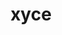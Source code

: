 ---
title: "xyce"
layout: cache
categories: [package, develop]
meta: {"compilers": ["gcc@11.4.0", "intel-oneapi-compilers@2025.1.0"], "num_specs": 65, "num_specs_by_stack": {"e4s": 21, "e4s-neoverse-v2": 21, "e4s-oneapi": 23, "root": 65}, "oss": ["ubuntu22.04"], "platforms": ["linux"], "stacks": ["e4s", "e4s-neoverse-v2", "e4s-oneapi", "root"], "targets": ["neoverse_v2", "x86_64_v3"], "versions": ["7.8.0"]}
spec_details: [{"compiler": "intel-oneapi-compilers@2025.1.0", "hash": "2teh5rutfagqg2scbvutdsikgukl2l7q", "os": "ubuntu22.04", "platform": "linux", "size": "-", "stacks": ["e4s-oneapi", "root"], "target": "x86_64_v3", "variants": ["build_system=cmake", "build_type=Release", "cxxstd=11", "generator=make", "~ipo", "+mpi", "patches:=4d47cd1", "~plugin", "+pymi", "+pymi_static_tpls", "+shared"], "versions": ["7.8.0"]}, {"compiler": "intel-oneapi-compilers@2025.1.0", "hash": "2wwg4dl74z4r6dwlz6rm2tgzfz3wjnmh", "os": "ubuntu22.04", "platform": "linux", "size": "-", "stacks": ["e4s-oneapi", "root"], "target": "x86_64_v3", "variants": ["build_system=cmake", "build_type=Release", "cxxstd=11", "generator=make", "~ipo", "+mpi", "patches:=4d47cd1", "~plugin", "+pymi", "+pymi_static_tpls", "+shared"], "versions": ["7.8.0"]}, {"compiler": "intel-oneapi-compilers@2025.1.0", "hash": "2xxbdyyr6fn2pxsc5z3jo655jdbinmdc", "os": "ubuntu22.04", "platform": "linux", "size": "-", "stacks": ["e4s-oneapi", "root"], "target": "x86_64_v3", "variants": ["build_system=cmake", "build_type=Release", "cxxstd=11", "generator=make", "~ipo", "+mpi", "patches:=4d47cd1", "~plugin", "+pymi", "+pymi_static_tpls", "+shared"], "versions": ["7.8.0"]}, {"compiler": "intel-oneapi-compilers@2025.1.0", "hash": "3juxtfdbsxyecsrrqpn4fk2bi6adoakv", "os": "ubuntu22.04", "platform": "linux", "size": "-", "stacks": ["e4s-oneapi", "root"], "target": "x86_64_v3", "variants": ["build_system=cmake", "build_type=Release", "cxxstd=11", "generator=make", "~ipo", "+mpi", "patches:=4d47cd1", "~plugin", "+pymi", "+pymi_static_tpls", "+shared"], "versions": ["7.8.0"]}, {"compiler": "intel-oneapi-compilers@2025.1.0", "hash": "3o2geezrjlr7dhhsw22orqfa2o7ocjkn", "os": "ubuntu22.04", "platform": "linux", "size": "-", "stacks": ["e4s-oneapi", "root"], "target": "x86_64_v3", "variants": ["build_system=cmake", "build_type=Release", "cxxstd=11", "generator=make", "~ipo", "+mpi", "patches:=4d47cd1", "~plugin", "+pymi", "+pymi_static_tpls", "+shared"], "versions": ["7.8.0"]}, {"compiler": "gcc@11.4.0", "hash": "42r4liil2d57xh6pwjsgwj7uifphfrbc", "os": "ubuntu22.04", "platform": "linux", "size": "-", "stacks": ["e4s-neoverse-v2", "root"], "target": "neoverse_v2", "variants": ["build_system=cmake", "build_type=Release", "cxxstd=11", "generator=make", "~ipo", "+mpi", "patches:=4d47cd1", "~plugin", "+pymi", "+pymi_static_tpls", "+shared"], "versions": ["7.8.0"]}, {"compiler": "intel-oneapi-compilers@2025.1.0", "hash": "4hsefmvj2hlea7nxyqfhe4ns3pgb75wy", "os": "ubuntu22.04", "platform": "linux", "size": "-", "stacks": ["e4s-oneapi", "root"], "target": "x86_64_v3", "variants": ["build_system=cmake", "build_type=Release", "cxxstd=11", "generator=make", "~ipo", "+mpi", "patches:=4d47cd1", "~plugin", "+pymi", "+pymi_static_tpls", "+shared"], "versions": ["7.8.0"]}, {"compiler": "gcc@11.4.0", "hash": "62ylbd3ottwycxifyphwiej6iuyzxkzw", "os": "ubuntu22.04", "platform": "linux", "size": "-", "stacks": ["e4s", "root"], "target": "x86_64_v3", "variants": ["build_system=cmake", "build_type=Release", "cxxstd=11", "generator=make", "~ipo", "+mpi", "patches:=4d47cd1", "~plugin", "+pymi", "+pymi_static_tpls", "+shared"], "versions": ["7.8.0"]}, {"compiler": "gcc@11.4.0", "hash": "6adgljw7cxmiiq2cd3oiuopdphbg5toa", "os": "ubuntu22.04", "platform": "linux", "size": "-", "stacks": ["e4s-neoverse-v2", "root"], "target": "neoverse_v2", "variants": ["build_system=cmake", "build_type=Release", "cxxstd=11", "generator=make", "~ipo", "+mpi", "patches:=4d47cd1", "~plugin", "+pymi", "+pymi_static_tpls", "+shared"], "versions": ["7.8.0"]}, {"compiler": "intel-oneapi-compilers@2025.1.0", "hash": "76pogobksrw6ca7j2yipijt2yb3yh4c6", "os": "ubuntu22.04", "platform": "linux", "size": "-", "stacks": ["e4s-oneapi", "root"], "target": "x86_64_v3", "variants": ["build_system=cmake", "build_type=Release", "cxxstd=11", "generator=make", "~ipo", "+mpi", "patches:=4d47cd1", "~plugin", "+pymi", "+pymi_static_tpls", "+shared"], "versions": ["7.8.0"]}, {"compiler": "gcc@11.4.0", "hash": "7bbwfo6pnhlgdwpbj3ek545fkextxi2i", "os": "ubuntu22.04", "platform": "linux", "size": "-", "stacks": ["e4s-neoverse-v2", "root"], "target": "neoverse_v2", "variants": ["build_system=cmake", "build_type=Release", "cxxstd=11", "generator=make", "~ipo", "+mpi", "patches:=4d47cd1", "~plugin", "+pymi", "+pymi_static_tpls", "+shared"], "versions": ["7.8.0"]}, {"compiler": "gcc@11.4.0", "hash": "7xc64wix2egb6kzo5t252xu7euqd2eeg", "os": "ubuntu22.04", "platform": "linux", "size": "-", "stacks": ["e4s", "root"], "target": "x86_64_v3", "variants": ["build_system=cmake", "build_type=Release", "cxxstd=11", "generator=make", "~ipo", "+mpi", "patches:=4d47cd1", "~plugin", "+pymi", "+pymi_static_tpls", "+shared"], "versions": ["7.8.0"]}, {"compiler": "intel-oneapi-compilers@2025.1.0", "hash": "afe3i7n7vzcxco2rwbq7ada7iqqqz6cl", "os": "ubuntu22.04", "platform": "linux", "size": "-", "stacks": ["e4s-oneapi", "root"], "target": "x86_64_v3", "variants": ["build_system=cmake", "build_type=Release", "cxxstd=11", "generator=make", "~ipo", "+mpi", "patches:=4d47cd1", "~plugin", "+pymi", "+pymi_static_tpls", "+shared"], "versions": ["7.8.0"]}, {"compiler": "gcc@11.4.0", "hash": "ay5pmmwlrhcquabdxuzd2mr7wzi2jbfy", "os": "ubuntu22.04", "platform": "linux", "size": "-", "stacks": ["e4s", "root"], "target": "x86_64_v3", "variants": ["build_system=cmake", "build_type=Release", "cxxstd=11", "generator=make", "~ipo", "+mpi", "patches:=4d47cd1", "~plugin", "+pymi", "+pymi_static_tpls", "+shared"], "versions": ["7.8.0"]}, {"compiler": "intel-oneapi-compilers@2025.1.0", "hash": "b7cmo7tzx4qpht3tlak4moulpgu2oirq", "os": "ubuntu22.04", "platform": "linux", "size": "-", "stacks": ["e4s-oneapi", "root"], "target": "x86_64_v3", "variants": ["build_system=cmake", "build_type=Release", "cxxstd=11", "generator=make", "~ipo", "+mpi", "patches:=4d47cd1", "~plugin", "+pymi", "+pymi_static_tpls", "+shared"], "versions": ["7.8.0"]}, {"compiler": "intel-oneapi-compilers@2025.1.0", "hash": "bdo53fqfse6pb63oh7a7mlasra6ny6fb", "os": "ubuntu22.04", "platform": "linux", "size": "-", "stacks": ["e4s-oneapi", "root"], "target": "x86_64_v3", "variants": ["build_system=cmake", "build_type=Release", "cxxstd=11", "generator=make", "~ipo", "+mpi", "patches:=4d47cd1", "~plugin", "+pymi", "+pymi_static_tpls", "+shared"], "versions": ["7.8.0"]}, {"compiler": "gcc@11.4.0", "hash": "bv2umlnvcs7auca455msaf4lj2wlsmdv", "os": "ubuntu22.04", "platform": "linux", "size": "-", "stacks": ["e4s-neoverse-v2", "root"], "target": "neoverse_v2", "variants": ["build_system=cmake", "build_type=Release", "cxxstd=11", "generator=make", "~ipo", "+mpi", "patches:=4d47cd1", "~plugin", "+pymi", "+pymi_static_tpls", "+shared"], "versions": ["7.8.0"]}, {"compiler": "gcc@11.4.0", "hash": "dm5lcwxkeqw6ejcxewnsrlrp246byh3r", "os": "ubuntu22.04", "platform": "linux", "size": "-", "stacks": ["e4s", "root"], "target": "x86_64_v3", "variants": ["build_system=cmake", "build_type=Release", "cxxstd=11", "generator=make", "~ipo", "+mpi", "patches:=4d47cd1", "~plugin", "+pymi", "+pymi_static_tpls", "+shared"], "versions": ["7.8.0"]}, {"compiler": "gcc@11.4.0", "hash": "dqlu36d7sjd4ssljrtog4vr3kvkqhfy2", "os": "ubuntu22.04", "platform": "linux", "size": "-", "stacks": ["e4s", "root"], "target": "x86_64_v3", "variants": ["build_system=cmake", "build_type=Release", "cxxstd=11", "generator=make", "~ipo", "+mpi", "patches:=4d47cd1", "~plugin", "+pymi", "+pymi_static_tpls", "+shared"], "versions": ["7.8.0"]}, {"compiler": "gcc@11.4.0", "hash": "e6imkdhxbqouh7z5iztkcnx4h55j527h", "os": "ubuntu22.04", "platform": "linux", "size": "-", "stacks": ["e4s-neoverse-v2", "root"], "target": "neoverse_v2", "variants": ["build_system=cmake", "build_type=Release", "cxxstd=11", "generator=make", "~ipo", "+mpi", "patches:=4d47cd1", "~plugin", "+pymi", "+pymi_static_tpls", "+shared"], "versions": ["7.8.0"]}, {"compiler": "gcc@11.4.0", "hash": "fvwm32uu4iunhvolksd4ewmiwc2o4hfk", "os": "ubuntu22.04", "platform": "linux", "size": "-", "stacks": ["e4s-neoverse-v2", "root"], "target": "neoverse_v2", "variants": ["build_system=cmake", "build_type=Release", "cxxstd=11", "generator=make", "~ipo", "+mpi", "patches:=4d47cd1", "~plugin", "+pymi", "+pymi_static_tpls", "+shared"], "versions": ["7.8.0"]}, {"compiler": "intel-oneapi-compilers@2025.1.0", "hash": "gc4frsfgtpjwxhj2awulfxuy4h3mbad6", "os": "ubuntu22.04", "platform": "linux", "size": "-", "stacks": ["e4s-oneapi", "root"], "target": "x86_64_v3", "variants": ["build_system=cmake", "build_type=Release", "cxxstd=11", "generator=make", "~ipo", "+mpi", "patches:=4d47cd1", "~plugin", "+pymi", "+pymi_static_tpls", "+shared"], "versions": ["7.8.0"]}, {"compiler": "intel-oneapi-compilers@2025.1.0", "hash": "hg6asje2bmxgk6s464px27nrdoczug4r", "os": "ubuntu22.04", "platform": "linux", "size": "-", "stacks": ["e4s-oneapi", "root"], "target": "x86_64_v3", "variants": ["build_system=cmake", "build_type=Release", "cxxstd=11", "generator=make", "~ipo", "+mpi", "patches:=4d47cd1", "~plugin", "+pymi", "+pymi_static_tpls", "+shared"], "versions": ["7.8.0"]}, {"compiler": "gcc@11.4.0", "hash": "hk7hndufd4jp2csw63n3pwv45f5hpvr6", "os": "ubuntu22.04", "platform": "linux", "size": "-", "stacks": ["e4s", "root"], "target": "x86_64_v3", "variants": ["build_system=cmake", "build_type=Release", "cxxstd=11", "generator=make", "~ipo", "+mpi", "patches:=4d47cd1", "~plugin", "+pymi", "+pymi_static_tpls", "+shared"], "versions": ["7.8.0"]}, {"compiler": "intel-oneapi-compilers@2025.1.0", "hash": "hqfrpevv6zvrboek63rtunncbzrw5wf2", "os": "ubuntu22.04", "platform": "linux", "size": "-", "stacks": ["e4s-oneapi", "root"], "target": "x86_64_v3", "variants": ["build_system=cmake", "build_type=Release", "cxxstd=11", "generator=make", "~ipo", "+mpi", "patches:=4d47cd1", "~plugin", "+pymi", "+pymi_static_tpls", "+shared"], "versions": ["7.8.0"]}, {"compiler": "gcc@11.4.0", "hash": "ibowaqmm6lh2hayj3iodeu5662frl5hx", "os": "ubuntu22.04", "platform": "linux", "size": "-", "stacks": ["e4s-neoverse-v2", "root"], "target": "neoverse_v2", "variants": ["build_system=cmake", "build_type=Release", "cxxstd=11", "generator=make", "~ipo", "+mpi", "patches:=4d47cd1", "~plugin", "+pymi", "+pymi_static_tpls", "+shared"], "versions": ["7.8.0"]}, {"compiler": "gcc@11.4.0", "hash": "iexdrg7y6lbwx5oomibzoaalfibpcndp", "os": "ubuntu22.04", "platform": "linux", "size": "-", "stacks": ["e4s-neoverse-v2", "root"], "target": "neoverse_v2", "variants": ["build_system=cmake", "build_type=Release", "cxxstd=11", "generator=make", "~ipo", "+mpi", "patches:=4d47cd1", "~plugin", "+pymi", "+pymi_static_tpls", "+shared"], "versions": ["7.8.0"]}, {"compiler": "intel-oneapi-compilers@2025.1.0", "hash": "iicplzui32feydpodctyan4mkbcb73ka", "os": "ubuntu22.04", "platform": "linux", "size": "-", "stacks": ["e4s-oneapi", "root"], "target": "x86_64_v3", "variants": ["build_system=cmake", "build_type=Release", "cxxstd=11", "generator=make", "~ipo", "+mpi", "patches:=4d47cd1", "~plugin", "+pymi", "+pymi_static_tpls", "+shared"], "versions": ["7.8.0"]}, {"compiler": "gcc@11.4.0", "hash": "iqnttcn5g6cxl6oymxzingacwaw3q2wo", "os": "ubuntu22.04", "platform": "linux", "size": "-", "stacks": ["e4s-neoverse-v2", "root"], "target": "neoverse_v2", "variants": ["build_system=cmake", "build_type=Release", "cxxstd=11", "generator=make", "~ipo", "+mpi", "patches:=4d47cd1", "~plugin", "+pymi", "+pymi_static_tpls", "+shared"], "versions": ["7.8.0"]}, {"compiler": "intel-oneapi-compilers@2025.1.0", "hash": "iurplbazwsrjfzcitzc64beurd4h4yir", "os": "ubuntu22.04", "platform": "linux", "size": "-", "stacks": ["e4s-oneapi", "root"], "target": "x86_64_v3", "variants": ["build_system=cmake", "build_type=Release", "cxxstd=11", "generator=make", "~ipo", "+mpi", "patches:=4d47cd1", "~plugin", "+pymi", "+pymi_static_tpls", "+shared"], "versions": ["7.8.0"]}, {"compiler": "gcc@11.4.0", "hash": "jgwcn7mq467656nodhdkslg3svzohvlk", "os": "ubuntu22.04", "platform": "linux", "size": "-", "stacks": ["e4s-neoverse-v2", "root"], "target": "neoverse_v2", "variants": ["build_system=cmake", "build_type=Release", "cxxstd=11", "generator=make", "~ipo", "+mpi", "patches:=4d47cd1", "~plugin", "+pymi", "+pymi_static_tpls", "+shared"], "versions": ["7.8.0"]}, {"compiler": "intel-oneapi-compilers@2025.1.0", "hash": "js76ubru2bbfixlrqgrylgpesmiocwmb", "os": "ubuntu22.04", "platform": "linux", "size": "-", "stacks": ["e4s-oneapi", "root"], "target": "x86_64_v3", "variants": ["build_system=cmake", "build_type=Release", "cxxstd=11", "generator=make", "~ipo", "+mpi", "patches:=4d47cd1", "~plugin", "+pymi", "+pymi_static_tpls", "+shared"], "versions": ["7.8.0"]}, {"compiler": "gcc@11.4.0", "hash": "k3ulkctdkeig4ungbko7pkkf75nos3ib", "os": "ubuntu22.04", "platform": "linux", "size": "-", "stacks": ["e4s", "root"], "target": "x86_64_v3", "variants": ["build_system=cmake", "build_type=Release", "cxxstd=11", "generator=make", "~ipo", "+mpi", "patches:=4d47cd1", "~plugin", "+pymi", "+pymi_static_tpls", "+shared"], "versions": ["7.8.0"]}, {"compiler": "gcc@11.4.0", "hash": "k62s4chjrgl7abbywwozjcl5x7wgif6u", "os": "ubuntu22.04", "platform": "linux", "size": "-", "stacks": ["e4s", "root"], "target": "x86_64_v3", "variants": ["build_system=cmake", "build_type=Release", "cxxstd=11", "generator=make", "~ipo", "+mpi", "patches:=4d47cd1", "~plugin", "+pymi", "+pymi_static_tpls", "+shared"], "versions": ["7.8.0"]}, {"compiler": "gcc@11.4.0", "hash": "kfmrsidtbphcycrgdurg3xoz4kgsfgwg", "os": "ubuntu22.04", "platform": "linux", "size": "-", "stacks": ["e4s-neoverse-v2", "root"], "target": "neoverse_v2", "variants": ["build_system=cmake", "build_type=Release", "cxxstd=11", "generator=make", "~ipo", "+mpi", "patches:=4d47cd1", "~plugin", "+pymi", "+pymi_static_tpls", "+shared"], "versions": ["7.8.0"]}, {"compiler": "gcc@11.4.0", "hash": "klvitoe6jzl4z3moecpoar3oabov6kbq", "os": "ubuntu22.04", "platform": "linux", "size": "-", "stacks": ["e4s-neoverse-v2", "root"], "target": "neoverse_v2", "variants": ["build_system=cmake", "build_type=Release", "cxxstd=11", "generator=make", "~ipo", "+mpi", "patches:=4d47cd1", "~plugin", "+pymi", "+pymi_static_tpls", "+shared"], "versions": ["7.8.0"]}, {"compiler": "gcc@11.4.0", "hash": "kmk5jkfhegsogail6uftvfowa5sdhygt", "os": "ubuntu22.04", "platform": "linux", "size": "-", "stacks": ["e4s", "root"], "target": "x86_64_v3", "variants": ["build_system=cmake", "build_type=Release", "cxxstd=11", "generator=make", "~ipo", "+mpi", "patches:=4d47cd1", "~plugin", "+pymi", "+pymi_static_tpls", "+shared"], "versions": ["7.8.0"]}, {"compiler": "gcc@11.4.0", "hash": "kvnxs7lognummnykb4lx3zk5mtbak35m", "os": "ubuntu22.04", "platform": "linux", "size": "-", "stacks": ["e4s", "root"], "target": "x86_64_v3", "variants": ["build_system=cmake", "build_type=Release", "cxxstd=11", "generator=make", "~ipo", "+mpi", "patches:=4d47cd1", "~plugin", "+pymi", "+pymi_static_tpls", "+shared"], "versions": ["7.8.0"]}, {"compiler": "gcc@11.4.0", "hash": "ljgjlb53hj66d6clhds5u7kr65cyahxg", "os": "ubuntu22.04", "platform": "linux", "size": "-", "stacks": ["e4s-neoverse-v2", "root"], "target": "neoverse_v2", "variants": ["build_system=cmake", "build_type=Release", "cxxstd=11", "generator=make", "~ipo", "+mpi", "patches:=4d47cd1", "~plugin", "+pymi", "+pymi_static_tpls", "+shared"], "versions": ["7.8.0"]}, {"compiler": "intel-oneapi-compilers@2025.1.0", "hash": "lvd7jqifawket6xis34cbvpdyhflmx4m", "os": "ubuntu22.04", "platform": "linux", "size": "-", "stacks": ["e4s-oneapi", "root"], "target": "x86_64_v3", "variants": ["build_system=cmake", "build_type=Release", "cxxstd=11", "generator=make", "~ipo", "+mpi", "patches:=4d47cd1", "~plugin", "+pymi", "+pymi_static_tpls", "+shared"], "versions": ["7.8.0"]}, {"compiler": "intel-oneapi-compilers@2025.1.0", "hash": "m7i7baqlkyp7qieqhljefltm7fgryjsl", "os": "ubuntu22.04", "platform": "linux", "size": "-", "stacks": ["e4s-oneapi", "root"], "target": "x86_64_v3", "variants": ["build_system=cmake", "build_type=Release", "cxxstd=11", "generator=make", "~ipo", "+mpi", "patches:=4d47cd1", "~plugin", "+pymi", "+pymi_static_tpls", "+shared"], "versions": ["7.8.0"]}, {"compiler": "gcc@11.4.0", "hash": "mraoe7p2qz2vg5rimbs3mp4a6ior5i3i", "os": "ubuntu22.04", "platform": "linux", "size": "-", "stacks": ["e4s", "root"], "target": "x86_64_v3", "variants": ["build_system=cmake", "build_type=Release", "cxxstd=11", "generator=make", "~ipo", "+mpi", "patches:=4d47cd1", "~plugin", "+pymi", "+pymi_static_tpls", "+shared"], "versions": ["7.8.0"]}, {"compiler": "gcc@11.4.0", "hash": "mutkw3qq77dn2bezwmwpyhmpjgevuvb4", "os": "ubuntu22.04", "platform": "linux", "size": "-", "stacks": ["e4s", "root"], "target": "x86_64_v3", "variants": ["build_system=cmake", "build_type=Release", "cxxstd=11", "generator=make", "~ipo", "+mpi", "patches:=4d47cd1", "~plugin", "+pymi", "+pymi_static_tpls", "+shared"], "versions": ["7.8.0"]}, {"compiler": "gcc@11.4.0", "hash": "n5s6zvkksrdb6etidqeu7rwdk6f264fj", "os": "ubuntu22.04", "platform": "linux", "size": "-", "stacks": ["e4s", "root"], "target": "x86_64_v3", "variants": ["build_system=cmake", "build_type=Release", "cxxstd=11", "generator=make", "~ipo", "+mpi", "patches:=4d47cd1", "~plugin", "+pymi", "+pymi_static_tpls", "+shared"], "versions": ["7.8.0"]}, {"compiler": "gcc@11.4.0", "hash": "nfgxs4r2okyx5tttu6fsvoakl5kxmnmp", "os": "ubuntu22.04", "platform": "linux", "size": "-", "stacks": ["e4s-neoverse-v2", "root"], "target": "neoverse_v2", "variants": ["build_system=cmake", "build_type=Release", "cxxstd=11", "generator=make", "~ipo", "+mpi", "patches:=4d47cd1", "~plugin", "+pymi", "+pymi_static_tpls", "+shared"], "versions": ["7.8.0"]}, {"compiler": "gcc@11.4.0", "hash": "oln2ftgsbf7ehs25ddcprkihypntijoq", "os": "ubuntu22.04", "platform": "linux", "size": "-", "stacks": ["e4s", "root"], "target": "x86_64_v3", "variants": ["build_system=cmake", "build_type=Release", "cxxstd=11", "generator=make", "~ipo", "+mpi", "patches:=4d47cd1", "~plugin", "+pymi", "+pymi_static_tpls", "+shared"], "versions": ["7.8.0"]}, {"compiler": "gcc@11.4.0", "hash": "oore7rkpi6euwgmpy3exoqdofelbvhus", "os": "ubuntu22.04", "platform": "linux", "size": "-", "stacks": ["e4s", "root"], "target": "x86_64_v3", "variants": ["build_system=cmake", "build_type=Release", "cxxstd=11", "generator=make", "~ipo", "+mpi", "patches:=4d47cd1", "~plugin", "+pymi", "+pymi_static_tpls", "+shared"], "versions": ["7.8.0"]}, {"compiler": "intel-oneapi-compilers@2025.1.0", "hash": "ouuck44syjgrdcveopqla42aolkff4x5", "os": "ubuntu22.04", "platform": "linux", "size": "-", "stacks": ["e4s-oneapi", "root"], "target": "x86_64_v3", "variants": ["build_system=cmake", "build_type=Release", "cxxstd=11", "generator=make", "~ipo", "+mpi", "patches:=4d47cd1", "~plugin", "+pymi", "+pymi_static_tpls", "+shared"], "versions": ["7.8.0"]}, {"compiler": "gcc@11.4.0", "hash": "owikzmeco5mdyi35erq6wihjb3btdest", "os": "ubuntu22.04", "platform": "linux", "size": "-", "stacks": ["e4s", "root"], "target": "x86_64_v3", "variants": ["build_system=cmake", "build_type=Release", "cxxstd=11", "generator=make", "~ipo", "+mpi", "patches:=4d47cd1", "~plugin", "+pymi", "+pymi_static_tpls", "+shared"], "versions": ["7.8.0"]}, {"compiler": "intel-oneapi-compilers@2025.1.0", "hash": "p42ntgtvoeg66f3csyjlzgoofzgx5lj5", "os": "ubuntu22.04", "platform": "linux", "size": "-", "stacks": ["e4s-oneapi", "root"], "target": "x86_64_v3", "variants": ["build_system=cmake", "build_type=Release", "cxxstd=11", "generator=make", "~ipo", "+mpi", "patches:=4d47cd1", "~plugin", "+pymi", "+pymi_static_tpls", "+shared"], "versions": ["7.8.0"]}, {"compiler": "gcc@11.4.0", "hash": "plr3kgbwk4ftgnlvrtcdr4zllv66llhf", "os": "ubuntu22.04", "platform": "linux", "size": "-", "stacks": ["e4s", "root"], "target": "x86_64_v3", "variants": ["build_system=cmake", "build_type=Release", "cxxstd=11", "generator=make", "~ipo", "+mpi", "patches:=4d47cd1", "~plugin", "+pymi", "+pymi_static_tpls", "+shared"], "versions": ["7.8.0"]}, {"compiler": "intel-oneapi-compilers@2025.1.0", "hash": "prfzhfm35sc2aqle7zatrit2x2rnc6uw", "os": "ubuntu22.04", "platform": "linux", "size": "-", "stacks": ["e4s-oneapi", "root"], "target": "x86_64_v3", "variants": ["build_system=cmake", "build_type=Release", "cxxstd=11", "generator=make", "~ipo", "+mpi", "patches:=4d47cd1", "~plugin", "+pymi", "+pymi_static_tpls", "+shared"], "versions": ["7.8.0"]}, {"compiler": "gcc@11.4.0", "hash": "qd56icv2zxyvhfe5mfge4vubcizprqfk", "os": "ubuntu22.04", "platform": "linux", "size": "-", "stacks": ["e4s-neoverse-v2", "root"], "target": "neoverse_v2", "variants": ["build_system=cmake", "build_type=Release", "cxxstd=11", "generator=make", "~ipo", "+mpi", "patches:=4d47cd1", "~plugin", "+pymi", "+pymi_static_tpls", "+shared"], "versions": ["7.8.0"]}, {"compiler": "gcc@11.4.0", "hash": "qjztd7qmkl56d2p3fqovv3e7ucfempet", "os": "ubuntu22.04", "platform": "linux", "size": "-", "stacks": ["e4s-neoverse-v2", "root"], "target": "neoverse_v2", "variants": ["build_system=cmake", "build_type=Release", "cxxstd=11", "generator=make", "~ipo", "+mpi", "patches:=4d47cd1", "~plugin", "+pymi", "+pymi_static_tpls", "+shared"], "versions": ["7.8.0"]}, {"compiler": "gcc@11.4.0", "hash": "qkdyl2z7msornqga4ftrkyagcmvcym3b", "os": "ubuntu22.04", "platform": "linux", "size": "-", "stacks": ["e4s", "root"], "target": "x86_64_v3", "variants": ["build_system=cmake", "build_type=Release", "cxxstd=11", "generator=make", "~ipo", "+mpi", "patches:=4d47cd1", "~plugin", "+pymi", "+pymi_static_tpls", "+shared"], "versions": ["7.8.0"]}, {"compiler": "gcc@11.4.0", "hash": "shvgx7w4r7irfengcgyq3nmogm3h5mdh", "os": "ubuntu22.04", "platform": "linux", "size": "-", "stacks": ["e4s-neoverse-v2", "root"], "target": "neoverse_v2", "variants": ["build_system=cmake", "build_type=Release", "cxxstd=11", "generator=make", "~ipo", "+mpi", "patches:=4d47cd1", "~plugin", "+pymi", "+pymi_static_tpls", "+shared"], "versions": ["7.8.0"]}, {"compiler": "gcc@11.4.0", "hash": "soeeuoggut43j45kf3hppbazklt3uqua", "os": "ubuntu22.04", "platform": "linux", "size": "-", "stacks": ["e4s", "root"], "target": "x86_64_v3", "variants": ["build_system=cmake", "build_type=Release", "cxxstd=11", "generator=make", "~ipo", "+mpi", "patches:=4d47cd1", "~plugin", "+pymi", "+pymi_static_tpls", "+shared"], "versions": ["7.8.0"]}, {"compiler": "intel-oneapi-compilers@2025.1.0", "hash": "v6xwjkzps4t5phf4kgbxvqxnkiheod4g", "os": "ubuntu22.04", "platform": "linux", "size": "-", "stacks": ["e4s-oneapi", "root"], "target": "x86_64_v3", "variants": ["build_system=cmake", "build_type=Release", "cxxstd=11", "generator=make", "~ipo", "+mpi", "patches:=4d47cd1", "~plugin", "+pymi", "+pymi_static_tpls", "+shared"], "versions": ["7.8.0"]}, {"compiler": "intel-oneapi-compilers@2025.1.0", "hash": "vd6yesjhxiwqmo5nhhtvefpio2wndagz", "os": "ubuntu22.04", "platform": "linux", "size": "-", "stacks": ["e4s-oneapi", "root"], "target": "x86_64_v3", "variants": ["build_system=cmake", "build_type=Release", "cxxstd=11", "generator=make", "~ipo", "+mpi", "patches:=4d47cd1", "~plugin", "+pymi", "+pymi_static_tpls", "+shared"], "versions": ["7.8.0"]}, {"compiler": "gcc@11.4.0", "hash": "vnrs5utexnqr5ev4fvj7dba4cmjptksw", "os": "ubuntu22.04", "platform": "linux", "size": "-", "stacks": ["e4s-neoverse-v2", "root"], "target": "neoverse_v2", "variants": ["build_system=cmake", "build_type=Release", "cxxstd=11", "generator=make", "~ipo", "+mpi", "patches:=4d47cd1", "~plugin", "+pymi", "+pymi_static_tpls", "+shared"], "versions": ["7.8.0"]}, {"compiler": "gcc@11.4.0", "hash": "wiuwyzbu3466h53vp35viqzapv5brdpa", "os": "ubuntu22.04", "platform": "linux", "size": "-", "stacks": ["e4s-neoverse-v2", "root"], "target": "neoverse_v2", "variants": ["build_system=cmake", "build_type=Release", "cxxstd=11", "generator=make", "~ipo", "+mpi", "patches:=4d47cd1", "~plugin", "+pymi", "+pymi_static_tpls", "+shared"], "versions": ["7.8.0"]}, {"compiler": "gcc@11.4.0", "hash": "wy6uewall5j6u3nxwgtfl5faf7v75p4j", "os": "ubuntu22.04", "platform": "linux", "size": "-", "stacks": ["e4s", "root"], "target": "x86_64_v3", "variants": ["build_system=cmake", "build_type=Release", "cxxstd=11", "generator=make", "~ipo", "+mpi", "patches:=4d47cd1", "~plugin", "+pymi", "+pymi_static_tpls", "+shared"], "versions": ["7.8.0"]}, {"compiler": "gcc@11.4.0", "hash": "xm2k5skojyyvrayc3cb4qxtru25nl2pg", "os": "ubuntu22.04", "platform": "linux", "size": "-", "stacks": ["e4s", "root"], "target": "x86_64_v3", "variants": ["build_system=cmake", "build_type=Release", "cxxstd=11", "generator=make", "~ipo", "+mpi", "patches:=4d47cd1", "~plugin", "+pymi", "+pymi_static_tpls", "+shared"], "versions": ["7.8.0"]}, {"compiler": "gcc@11.4.0", "hash": "y5ucgt7hrwaped674gy4a2nquww26rxr", "os": "ubuntu22.04", "platform": "linux", "size": "-", "stacks": ["e4s-neoverse-v2", "root"], "target": "neoverse_v2", "variants": ["build_system=cmake", "build_type=Release", "cxxstd=11", "generator=make", "~ipo", "+mpi", "patches:=4d47cd1", "~plugin", "+pymi", "+pymi_static_tpls", "+shared"], "versions": ["7.8.0"]}, {"compiler": "gcc@11.4.0", "hash": "yvr5glj67bxfiolxpkegzycxh4wt3l4v", "os": "ubuntu22.04", "platform": "linux", "size": "-", "stacks": ["e4s-neoverse-v2", "root"], "target": "neoverse_v2", "variants": ["build_system=cmake", "build_type=Release", "cxxstd=11", "generator=make", "~ipo", "+mpi", "patches:=4d47cd1", "~plugin", "+pymi", "+pymi_static_tpls", "+shared"], "versions": ["7.8.0"]}]
---
